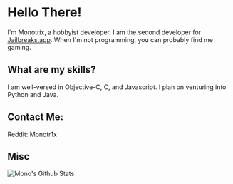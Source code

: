 # Hello There!  
I'm Monotrix, a hobbyist developer. I am the second developer for [Jailbreaks.app](https://github.com/JailbreaksApp). When I'm not programming, you can probably find me gaming.    

## What are my skills?  
I am well-versed in Objective-C, C, and Javascript. I plan on venturing into Python and Java.

## Contact Me:
Reddit: Monotr1x  
  
## Misc
![Mono's Github Stats](https://github-readme-stats.vercel.app/api?username=Monotrix)
